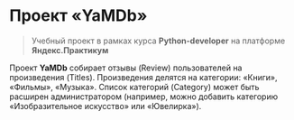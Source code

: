# Проект «YaMDb»

>Учебный проект в рамках курса __Python-developer__ на платформе __Яндекс.Практикум__

Проект __YaMDb__ собирает отзывы (Review) пользователей на произведения (Titles). Произведения делятся на категории: «Книги», «Фильмы», «Музыка».
Список категорий (Category) может быть расширен администратором (например, можно добавить категорию «Изобразительное искусство» или «Ювелирка»).